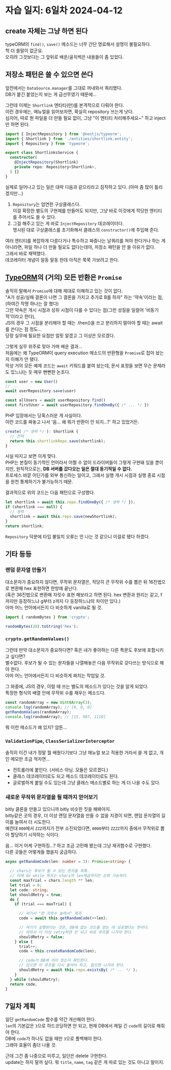 # 자습 일지: 6일차 2024-04-12

## create 자체는 그냥 하면 된다

typeORM의 `find()`, `save()` 메소드는 너무 간단 명료해서 설명이 불필요하다.  
헉 더 쓸말이 없군요.  
오히려 그것보다는 그 앞뒤로 배운/골치썩은 내용들이 좀 있었다.

## 저장소 패턴은 쓸 수 있으면 쓴다

앞전에서는 `DataSource.manager`를 그대로 꺼내와서 쿼리했다.  
DB가 붙긴 붙었는지 보는 게 급선무였기 때문에...

그런데 이제는 `Shortlink` 엔티티(만)를 본격적으로 다뤄야 한다.  
이런 경우에는, 매뉴얼을 읽어보자면, 확실히 repository 쓰는게 낫다.  
심지어, 따로 뭔 파일을 더 만들 필요 없이, 그냥 "이 엔티티 처리해주세요~" 하고 inject만 하면 된다.

```ts
import { InjectRepository } from '@nestjs/typeorm';
import { Shortlink } from './entities/shortlink.entity';
import { Repository } from 'typeorm';

export class ShortlinksService {
  constructor(
    @InjectRepository(Shortlink)
    private repo: Repository<Shortlink>,
  ) {}
}
```

실제로 일어나고 있는 일은 대략 다음과 같으리라고 짐작하고 있다. (아마 좀 많이 틀리겠지만...)
1. `Repository`는 엄연한 구상클래스다.  
   이걸 확장한 별도의 구현체를 만들어도 되지만, 그냥 바로 이것에게 적당한 엔티티를 주어서도 쓸 수 있다.
2. 그걸 해주고 있는 게 바로 `InjectRepository` 데코레이터다.  
   명시된 대로 구상클래스를 초기화해서 클래스의 `constructor()`에 주입해 준다.

여러 엔티티를 복잡하게 다룬다거나 특수하고 짜증나는 날쿼리를 쳐야 한다거나 하는 게 아니라면, 파일 하나 더 만들 필요도 없다는데야, 저장소 패턴을 안 쓸 이유가 없다.  
그래서 바로 채택했다.  
데코레이터 개념이 알동 말동 한데 아직은 쭉쭉 가보려고 한다.

## [TypeORM](https://github.com/typeorm/typeorm)의 (거의) 모든 반환은 `Promise`

솔직히 말해서 `Promise`에 대해 제대로 이해하고 있는 것이 없다.  
"A가 성공/실패 결론이 나면 그 결론을 가지고 추가로 B를 하자" 하는 '약속'이라는 점, (하여간 작명 하나는 잘 했다)  
그런 약속은 개시 시점과 성취 시점이 다를 수 있다는 점(그런 성질을 일컬어 '비동기적'이라고 한다),  
JS의 경우 그 시점을 분리해야 할 때는 .then()을 쓰고 분리하지 말아야 할 때는 await를 쓴다는 점 정도...  
당장 실무에 필요한 요점만 얼핏 알겠고 그 이상은 모르겠다.

그렇게 실무 위주로 맞아 가며 배운 결과...  
처음에는 왜 TypeORM이 query execution 메소드의 반환형을 `Promise`로 잡아 놨는지 이해가 안 됐다.  
막상 거의 모든 예제 코드는 `await` 키워드를 붙여 놨는데, 문서 표정을 보면 무슨 문제라도 있느냐는 듯 매우 뻔뻔한 논조다.

```ts
const user = new User()
// ...
await userRepository.save(user)

const allUsers = await userRepository.find()
const firstUser = await userRepository.findOneBy({ /* ... */ })
```

PHP 입장에서는 당혹스러운 게 사실이다.  
이런 코드를 짜놓고 나서 '음... 왜 뭐가 반환이 안 되지...?' 하고 있었거든.

```ts
create( /* 생략 */ ): Shortlink {
  // 전략
  return this.shortlinkRepo.save(shortlink);
}
```

사실 따지고 보면 이게 맞다.  
PHP는 본질이 동기적인 언어라서 어쩔 수 없이 드라이버들이 그렇게 구현돼 있을 뿐이지만, 원칙적으로는, **DB 서버를 갔다오는 일은 절대 동기적일 수 없다.**  
프로세스 바깥 어딘가를 외부 통신하는 일이고, 그래서 실행 개시 시점과 실행 종료 시점을 원천 통제하기가 불가능하기 때문.  

결과적으로 위의 코드는 다음 패턴으로 구성했다.

```ts
let shortlink = await this.repo.findOneBy({ /* 생략 */ });
if (shortlink === null) {
  // 생략
  shortlink = await this.repo.save(newShortlink);
}
return shortlink;
```

`Repository` 덕분에 타입 불일치 오류는 안 나는 것 같으니 이걸로 됐다 하겠다.

## 기타 등등

### 랜덤 문자열 만들기

대소문자가 중요하지 않다면, 무작위 문자열은, 적당히 큰 무작위 수를 뽑은 뒤 16진법으로 변환해 hex 표현하면 한방에 끝난다.  
(혹은 36진법으로 변환해 자릿수 표현 해보라고 하면 된다. hex 변환과 원리는 같고, f까지만 등장하느냐 g부터 z까지 다 등장하느냐의 차이만 있다.)  
아마 어느 언어에서든지 다 비슷하게 vanilla로 될 것.

```ts
import { randomBytes } from 'crypto';

randomBytes(20).toString('hex');
```

### `crypto.getRandomValues()`

그런데 만약 대소문자가 중요하다면? 혹은 내가 좋아하는 다른 특문도 후보에 포함시키고 싶다면?  
별수없다. 후보가 될 수 있는 문자들을 나열해놓은 다음 무작위로 갖다쓰는 방식으로 해야 한다.  
아마 어느 언어에서든지 다 비슷하게 짜치는 작업일 것.

그 와중에, JS의 경우, 이럴 때 쓰는 별도의 메소드가 있다는 것을 알게 되었다.  
특정한 형식의 배열 안에 무작위 수를 채우는 메소드다.

```ts
const randomArray = new Uint8Array(3);
console.log(randomArray); // [0, 0, 0]
getRandomValues(randomArray);
console.log(randomArray); // [15, 987, 1110]
```

뭐 이런 메소드가 왜 있지? 암튼...

### `ValidationPipe`, `ClassSerializerInterceptor`

솔직히 이건 내가 정말 뭘 배웠다기보다 그냥 매뉴얼 보고 적용한 거라서 쓸 게 없고, 개인 메모만 조금 적자면...

* 컨트롤러에 붙인다. (서비스 아님. 모듈은 모르겠다.)
* 클래스 데코레이터로도 되고 메소드 데코레이터로도 된다.
* 글로벌하게 붙일 수도 있는데 그냥 클래스 메소드별로 하는 게 더 나을 수도 있다.

### 새로운 무작위 문자열을 될 때까지 얻어보기

bitly 클론을 만들고 있으니까 bitly 비슷한 짓을 해봐야지.  
bitly같은 곳의 경우, 더 이상 랜덤 문자열을 만들 수 없을 지경이 되면, 랜덤 문자열의 길이를 늘여서 더 시도한다.  
예컨대 `000`에서 `ZZZ`까지가 전부 소진되었다면, `0000`부터 `ZZZZ`까지 중에서 무작위로 뽑아 할당하기 시작하는 식이다.

음... 이거 어케 구현하징...? 하고 조금 고민해 봤는데 그냥 재귀함수로 구현했다.  
다른 곳들은 어떻게들 했을지 궁금하다.

```ts
async getRandomCode(len: number = 3): Promise<string> {

  // chars는 후보가 될 수 있는 문자들 목록.
  // 아래 do while 루프는 chars의 len제곱까지만 순회 가능하다.
  const maxTrial = chars.length ** len;
  let trial = 0;
  let code: string;
  let shouldRetry = true;
  do {
    if (trial === maxTrial) {

      // 여기서 "한 자릿수 늘여서" 재귀
      code = await this.getRandomCode(++len);

      // 여기가 실행된다는 것은, DB에 없는 코드를 얻는 데 성공했다는 뜻이다.
      // 따라서 더 이상 retry하면 안 되고 바로 루프를 나가야 한다.
      shouldRetry = false;
    } else {
      trial++;
      code = this.createRandomCode(len);

      // code가 DB에 이미 있는지 확인한다.
      // 있으면 이 루프를 다시 돌아야 하고, 없으면 나가야 한다.
      shouldRetry = await this.repo.existsBy( /* ... */ );
    }
  } while (shouldRetry);
  return code;
}
```

## 7일차 계획

일단 `getRandomCode` 함수를 약간 개선해야 한다.  
`len`의 기본값은 `3`으로 하드코딩하면 안 되고, 현재 DB에서 제일 긴 `code`의 길이로 해줘야 한다.  
DB에 `code`가 하나도 없을 때만 `3`으로 폴백해야 한다.  
그래야 효율이 좀더 나올 것.

근데 그건 좀 나중으로 미루고, 일단은 delete 구현한다.  
update는 하지 말까 싶다. 뭐 `title`, `name`, `tag` 같은 게 따로 있는 것도 아니고 말이지.
